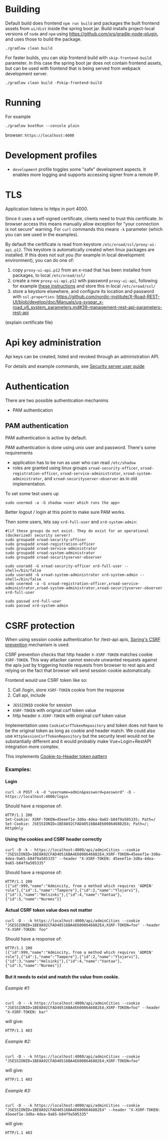 # Building

Default build does frontend `npm run build` and packages the built frontend assets from `ui/dist`
inside the spring boot jar.
Build installs project-local versions of `node` and `npm` using
https://github.com/srs/gradle-node-plugin, and uses those to build the package.

```shell
./gradlew clean build
```

For faster builds, you can skip frontend build with `skip-frontend-build` parameter.
In this case the spring boot jar does not contain frontend assets, but can be used with frontend
that is being served from webpack development server.
```shell
./gradlew clean build -Pskip-frontend-build
```

# Running

For example
```shell
./gradlew bootRun --console plain
```

browser: `https://localhost:4000`

# Development profiles

- `development` profile toggles some "safe" development aspects. It enables more logging and supports
accessing signer from a remote IP.

# TLS

Application listens to https in port 4000.

Since it uses a self-signed certificate, clients need to trust this certificate. In browser access this means manually allow exception for
"your connection is not secure" warning. For `curl` commands this means `-k` parameter (which you can see used in the examples).

By default the certificate is read from keystore `/etc/xroad/ssl/proxy-ui-api.p12`.
This keystore is automatically created when linux packages are installed.
If this does not suit you (for example in local development environment), you can do one of:

1. copy `proxy-ui-api.p12` from an x-road that has been installed from packages, to local `/etc/xroad/ssl/`
2. create a new `proxy-ui-api.p12` with password `proxy-ui-api`, following for example [these instructions](https://www.baeldung.com/spring-boot-https-self-signed-certificate) and store this in local `/etc/xroad/ssl/`
3. store a keystore elsewhere, and configure its location and password with `ssl.properties`: https://github.com/nordic-institute/X-Road-REST-UI/blob/develop/doc/Manuals/ug-syspar_x-road_v6_system_parameters.md#39-management-rest-api-parameters-rest-api

(explain certificate file)

# Api key administration

Api keys can be created, listed and revoked through an administration API.

For details and example commands, see
[Security server user guide](https://github.com/nordic-institute/X-Road-REST-UI/blob/XRDDEV-237/doc/Manuals/ug-ss_x-road_6_security_server_user_guide.md#19-management-rest-apis)

# Authentication

There are two possible authentication mechanims
- PAM authentication

## PAM authentication

PAM authentication is active by default.

PAM authentication is done using unix user and password. There's some requirements
- application has to be run as user who can read `/etc/shadow`
- roles are granted using linux groups `xroad-security-officer`,
`xroad-registration-officer`,
`xroad-service-administrator`,
`xroad-system-administrator`, and
`xroad-securityserver-observer` as in old implementation.

To set some test users up
```shell
sudo usermod -a -G shadow <user which runs the app>
```
Better logout / login at this point to make sure PAM works.

Then some users, lets say `xrd-full-user` and `xrd-system-admin`:
```shell
#(if these groups do not exist. They do exist for an operational (dockerized) security server)
sudo groupadd xroad-security-officer
sudo groupadd xroad-registration-officer
sudo groupadd xroad-service-administrator
sudo groupadd xroad-system-administrator
sudo groupadd xroad-securityserver-observer

sudo useradd -G xroad-security-officer xrd-full-user --shell=/bin/false
sudo useradd -G xroad-system-administrator xrd-system-admin --shell=/bin/false
sudo usermod -a -G xroad-registration-officer,xroad-service-administrator,xroad-system-administrator,xroad-securityserver-observer xrd-full-user

sudo passwd xrd-full-user
sudo passwd xrd-system-admin
```

# CSRF protection

When using session cookie authentication for /test-api apis,
[Spring's CSRF prevention](https://docs.spring.io/spring-security/site/docs/5.1.1.RELEASE/reference/htmlsingle/#csrf)
mechanism is used.

CSRF prevention checks that http header `X-XSRF-TOKEN` matches cookie `XSRF-TOKEN`. This way attacker cannot execute
unwanted requests against the apis just by triggering hostile requests from browser to rest apis and relying on the fact
that browser will send session cookie automatically.

Frontend would use CSRF token like so:
1. Call /login, store `XSRF-TOKEN` cookie from the response
2. Call api, include
 - `JESSIONID` cookie for session
 - `XSRF-TOKEN` with original csrf token value
 - http header `X-XSRF-TOKEN` with original csrf token value

Implementation uses `CookieCsrfTokenRepository` and token does not have to be the original token as long as cookie
and header match. We could also use `HttpSessionCsrfTokenRepository` but the security level would not be
substantially different and it would probably make Vue+Login+RestAPI integration more complex.

This implements [Cookie-to-Header token pattern](https://medium.com/spektrakel-blog/angular2-and-spring-a-friend-in-security-need-is-a-friend-against-csrf-indeed-9f83eaa9ca2e)

### Examples:

#### Login
```shell
curl -X POST -k -d "username=admin&password=password" -D - https://localhost:4000/login
```
Should have a response of:
```text
HTTP/1.1 200
Set-Cookie: XSRF-TOKEN=45eeef1e-3d0a-4dea-9a65-b84f9a505335; Path=/
Set-Cookie: JSESSIONID=1BE8A92CFAD40516BA4E6008646882E4; Path=/; HttpOnly
```
#### Using the cookies and CSRF header correctly
```shell
curl -D -k - https://localhost:4000/api/adminCities --cookie "JSESSIONID=1BE8A92CFAD40516BA4E6008646882E4;XSRF-TOKEN=45eeef1e-3d0a-4dea-9a65-b84f9a505335" --header "X-XSRF-TOKEN: 45eeef1e-3d0a-4dea-9a65-b84f9a505335"
```
Should have a response of:
```text
HTTP/1.1 200
[{"id":999,"name":"Admincity, from a method which requires 'ADMIN' role"},{"id":1,"name":"Tampere"},{"id":2,"name":"Ylojarvi"},{"id":3,"name":"Helsinki"},{"id":4,"name":"Vantaa"},{"id":5,"name":"Nurmes"}]
```
#### Actual CSRF token value does not matter
```shell
curl -D - -k https://localhost:4000/api/adminCities --cookie "JSESSIONID=1BE8A92CFAD40516BA4E6008646882E4;XSRF-TOKEN=foo" --header "X-XSRF-TOKEN: foo"
```
Should have a response of:
```text
HTTP/1.1 200
[{"id":999,"name":"Admincity, from a method which requires 'ADMIN' role"},{"id":1,"name":"Tampere"},{"id":2,"name":"Ylojarvi"},{"id":3,"name":"Helsinki"},{"id":4,"name":"Vantaa"},{"id":5,"name":"Nurmes"}]
```
#### But it needs to exist and match the value from cookie.
###### Example #1:
```shell
curl -D - -k https://localhost:4000/api/adminCities --cookie "JSESSIONID=1BE8A92CFAD40516BA4E6008646882E4;XSRF-TOKEN=foo" --header "X-XSRF-TOKEN: bar"
```
will give:
```text
HTTP/1.1 403
```
###### Example #2:
```shell
curl -D - -k https://localhost:4000/api/adminCities --cookie "JSESSIONID=1BE8A92CFAD40516BA4E6008646882E4;XSRF-TOKEN=foo"
```
will give:
```text
HTTP/1.1 403
```
###### Example #3:
```shell
curl -D - -k https://localhost:4000/api/adminCities --cookie "JSESSIONID=1BE8A92CFAD40516BA4E6008646882E4" --header "X-XSRF-TOKEN: 45eeef1e-3d0a-4dea-9a65-b84f9a505335"
```
will give:
```text
HTTP/1.1 403
```
